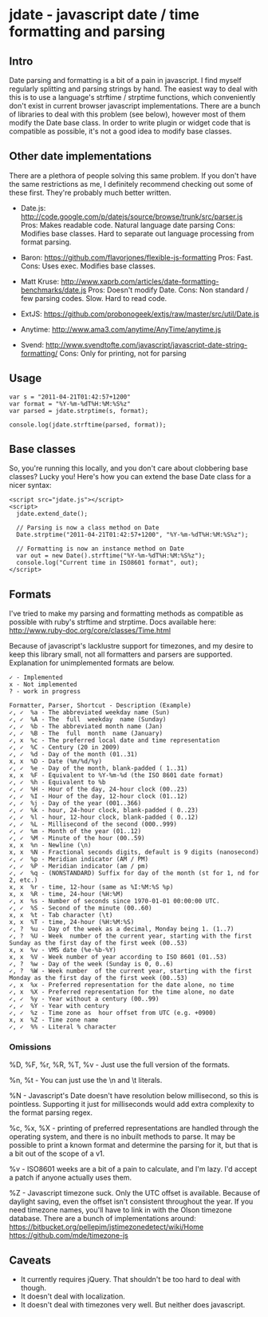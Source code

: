 # jdate - javascript date / time formatting and parsing #

## Intro ##
Date parsing and formatting is a bit of a pain in javascript. I find myself
regularly splitting and parsing strings by hand. The easiest way to deal with
this is to use a language's strftime / strptime functions, which conveniently
don't exist in current browser javascript implementations. There are a bunch of
libraries to deal with this problem (see below), however most of them modify
the Date base class. In order to write plugin or widget code that is compatible
as possible, it's not a good idea to modify base classes.


## Other date implementations ##
There are a plethora of people solving this same problem. If you don't have the
same restrictions as me, I definitely recommend checking out some of these
first. They're probably much better written.

* Date.js: http://code.google.com/p/datejs/source/browse/trunk/src/parser.js
Pros: Makes readable code. Natural language date parsing
Cons: Modifies base classes. Hard to separate out language processing from format parsing.

* Baron: https://github.com/flavorjones/flexible-js-formatting
Pros: Fast.
Cons: Uses exec. Modifies base classes.

* Matt Kruse: http://www.xaprb.com/articles/date-formatting-benchmarks/date.js
Pros: Doesn't modify Date.
Cons: Non standard / few parsing codes. Slow. Hard to read code.

* ExtJS: https://github.com/probonogeek/extjs/raw/master/src/util/Date.js

* Anytime: http://www.ama3.com/anytime/AnyTime/anytime.js

* Svend: http://www.svendtofte.com/javascript/javascript-date-string-formatting/
Cons: Only for printing, not for parsing


## Usage ##

    var s = "2011-04-21T01:42:57+1200"
    var format = "%Y-%m-%dT%H:%M:%S%z"
    var parsed = jdate.strptime(s, format);

    console.log(jdate.strftime(parsed, format));


## Base classes ##
So, you're running this locally, and you don't care about clobbering base
classes? Lucky you! Here's how you can extend the base Date class for a nicer
syntax:

    <script src="jdate.js"></script>
    <script>
      jdate.extend_date();

      // Parsing is now a class method on Date
      Date.strptime("2011-04-21T01:42:57+1200", "%Y-%m-%dT%H:%M:%S%z");

      // Formatting is now an instance method on Date
      var out = new Date().strftime("%Y-%m-%dT%H:%M:%S%z");
      console.log("Current time in ISO8601 format", out);
    </script>


## Formats ##
I've tried to make my parsing and formatting methods as compatible as possible
with ruby's strftime and strptime. Docs available here:
http://www.ruby-doc.org/core/classes/Time.html

Because of javascript's lacklustre support for timezones, and my desire to keep
this library small, not all formatters and parsers are supported. Explanation
for unimplemented formats are below.

    ✓ - Implemented
    x - Not implemented
    ? - work in progress

    Formatter, Parser, Shortcut - Description (Example)
    ✓, ✓  %a - The abbreviated weekday name (Sun)
    ✓, ✓  %A - The  full  weekday  name (Sunday)
    ✓, ✓  %b - The abbreviated month name (Jan)
    ✓, ✓  %B - The  full  month  name (January)
    ✓, x  %c - The preferred local date and time representation
    ✓, ✓  %C - Century (20 in 2009)
    ✓, ✓  %d - Day of the month (01..31)
    x, x  %D - Date (%m/%d/%y)
    ✓, ✓  %e - Day of the month, blank-padded ( 1..31)
    x, x  %F - Equivalent to %Y-%m-%d (the ISO 8601 date format)
    ✓, ✓  %h - Equivalent to %b
    ✓, ✓  %H - Hour of the day, 24-hour clock (00..23)
    ✓, ✓  %I - Hour of the day, 12-hour clock (01..12)
    ✓, ✓  %j - Day of the year (001..366)
    ✓, ✓  %k - hour, 24-hour clock, blank-padded ( 0..23)
    ✓, ✓  %l - hour, 12-hour clock, blank-padded ( 0..12)
    ✓, ✓  %L - Millisecond of the second (000..999)
    ✓, ✓  %m - Month of the year (01..12)
    ✓, ✓  %M - Minute of the hour (00..59)
    x, x  %n - Newline (\n)
    x, x  %N - Fractional seconds digits, default is 9 digits (nanosecond)
    ✓, ✓  %p - Meridian indicator (AM / PM)
    ✓, ✓  %P - Meridian indicator (am / pm)
    ✓, ✓  %q - (NONSTANDARD) Suffix for day of the month (st for 1, nd for 2, etc.)
    x, x  %r - time, 12-hour (same as %I:%M:%S %p)
    x, x  %R - time, 24-hour (%H:%M)
    ✓, x  %s - Number of seconds since 1970-01-01 00:00:00 UTC.
    ✓, ✓  %S - Second of the minute (00..60)
    x, x  %t - Tab character (\t)
    x, x  %T - time, 24-hour (%H:%M:%S)
    ✓, ?  %u - Day of the week as a decimal, Monday being 1. (1..7)
    ✓, ?  %U - Week  number of the current year, starting with the first Sunday as the first day of the first week (00..53)
    x, x  %v - VMS date (%e-%b-%Y)
    x, x  %V - Week number of year according to ISO 8601 (01..53)
    ✓, ?  %w - Day of the week (Sunday is 0, 0..6)
    ✓, ?  %W - Week number  of the current year, starting with the first Monday as the first day of the first week (00..53)
    ✓, x  %x - Preferred representation for the date alone, no time
    ✓, x  %X - Preferred representation for the time alone, no date
    ✓, ✓  %y - Year without a century (00..99)
    ✓, ✓  %Y - Year with century
    ✓, ✓  %z - Time zone as  hour offset from UTC (e.g. +0900)
    x, x  %Z - Time zone name
    ✓, ✓  %% - Literal % character


### Omissions ###
%D, %F, %r, %R, %T, %v - Just use the full version of the formats.

%n, %t - You can just use the \n and \t literals.

%N - Javascript's Date doesn't have resolution below millisecond, so this is
 pointless. Supporting it just for milliseconds would add extra complexity to
 the format parsing regex.

%c, %x, %X - printing of preferred representations are handled through the
  operating system, and there is no inbuilt methods to parse. It may be
  possible to print a known format and determine the parsing for it, but that
  is a bit out of the scope of a v1.

%v - ISO8601 weeks are a bit of a pain to calculate, and I'm lazy. I'd accept a
  patch if anyone actually uses them.

%Z - Javascript timezone suck. Only the UTC offset is available. Because of
  daylight saving, even the offset isn't consistent throughout the year. If you
  need timezone names, you'll have to link in with the Olson timezone database.
  There are a bunch of implementations around:
  https://bitbucket.org/pellepim/jstimezonedetect/wiki/Home
  https://github.com/mde/timezone-js

## Caveats ##
* It currently requires jQuery. That shouldn't be too hard to deal with though.
* It doesn't deal with localization.
* It doesn't deal with timezones very well. But neither does javascript.
